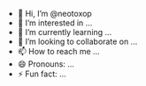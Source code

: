 - 👋 Hi, I’m @neotoxop
- 👀 I’m interested in ...
- 🌱 I’m currently learning ...
- 💞️ I’m looking to collaborate on ...
- 📫 How to reach me ...
- 😄 Pronouns: ...
- ⚡ Fun fact: ...

<!---
neotoxop/neotoxop is a ✨ special ✨ repository because its `README.md` (this file) appears on your GitHub profile.
You can click the Preview link to take a look at your changes.
--->
